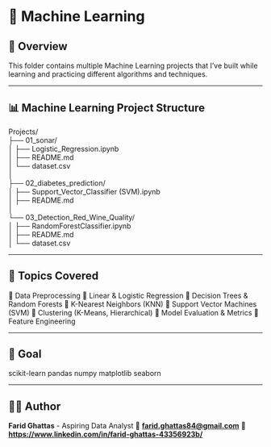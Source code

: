 # 🧠 Machine Learning

## 📘 Overview
This folder contains multiple Machine Learning projects that I’ve built while learning and practicing different algorithms and techniques.

---

## 📊 Machine Learning Project Structure

Projects/    
├── 01_sonar/     
│   ├── Logistic_Regression.ipynb     
│   ├── README.md    
│   └── dataset.csv    
│    
├── 02_diabetes_prediction/    
│   ├── Support_Vector_Classifier (SVM).ipynb    
│   ├── README.md  
│    
└── 03_Detection_Red_Wine_Quality/    
│   ├── RandomForestClassifier.ipynb    
│   ├── README.md    
│   └── dataset.csv  

---

## 🧩 Topics Covered

🔹 Data Preprocessing
🔹 Linear & Logistic Regression
🔹 Decision Trees & Random Forests
🔹 K-Nearest Neighbors (KNN)
🔹 Support Vector Machines (SVM)
🔹 Clustering (K-Means, Hierarchical)
🔹 Model Evaluation & Metrics
🔹 Feature Engineering

---

## 🚀 Goal

scikit-learn
pandas
numpy
matplotlib
seaborn

---

## 👨‍💻 Author
**Farid Ghattas** - Aspiring Data Analyst
📧 **farid.ghattas84@gmail.com** 
💼 **https://www.linkedin.com/in/farid-ghattas-43356923b/**


